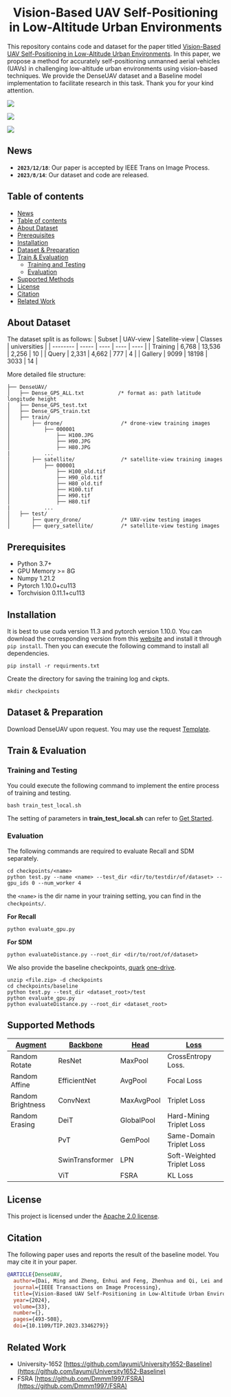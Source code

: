 <h1 align="center"> Vision-Based UAV Self-Positioning in Low-Altitude Urban Environments </h1>

This repository contains code and dataset for the paper titled [Vision-Based UAV Self-Positioning in Low-Altitude Urban Environments](https://arxiv.org/abs/2201.09201). In this paper, we propose a method for accurately self-positioning unmanned aerial vehicles (UAVs) in challenging low-altitude urban environments using vision-based techniques. We provide the DenseUAV dataset and a Baseline model implementation to facilitate research in this task. Thank you for your kind attention.

![](https://github.com/Dmmm1997/DenseUAV/blob/main/docs/images/data.jpg)

![](https://github.com/Dmmm1997/DenseUAV/blob/main/docs/images/framework.jpg)

![](https://github.com/Dmmm1997/DenseUAV/blob/main/docs/images/model.png)

## News

- **`2023/12/18`**: Our paper is accepted by IEEE Trans on Image Process.
- **`2023/8/14`**: Our dataset and code are released.

## Table of contents

- [News](#news)
- [Table of contents](#table-of-contents)
- [About Dataset](#about-dataset)
- [Prerequisites](#prerequisites)
- [Installation](#installation)
- [Dataset \& Preparation](#dataset--preparation)
- [Train \& Evaluation](#train--evaluation)
  - [Training and Testing](#training-and-testing)
  - [Evaluation](#evaluation)
- [Supported Methods](#supported-methods)
- [License](#license)
- [Citation](#citation)
- [Related Work](#related-work)

## About Dataset

The dataset split is as follows:
| Subset | UAV-view | Satellite-view | Classes | universities |
| -------- | ----- | ---- | ---- | ---- |
| Training | 6,768 | 13,536 | 2,256 | 10 |
| Query | 2,331 | 4,662 | 777 | 4 |
| Gallery | 9099 | 18198 | 3033 | 14 |

More detailed file structure:

```
├── DenseUAV/
│   ├── Dense_GPS_ALL.txt           /* format as: path latitude longitude height
│   ├── Dense_GPS_test.txt
│   ├── Dense_GPS_train.txt
│   ├── train/
│       ├── drone/                   /* drone-view training images
│           ├── 000001
│               ├── H100.JPG
│               ├── H90.JPG
│               ├── H80.JPG
|           ...
│       ├── satellite/               /* satellite-view training images
│           ├── 000001
│               ├── H100_old.tif
│               ├── H90_old.tif
│               ├── H80_old.tif
│               ├── H100.tif
│               ├── H90.tif
│               ├── H80.tif
|           ...
│   ├── test/
│       ├── query_drone/             /* UAV-view testing images
│       ├── query_satellite/         /* satellite-view testing images
```

## Prerequisites

- Python 3.7+
- GPU Memory >= 8G
- Numpy 1.21.2
- Pytorch 1.10.0+cu113
- Torchvision 0.11.1+cu113

## Installation

It is best to use cuda version 11.3 and pytorch version 1.10.0. You can download the corresponding version from this [website](https://download.pytorch.org/whl/torch_stable.html) and install it through `pip install`. Then you can execute the following command to install all dependencies.

```
pip install -r requirments.txt
```

Create the directory for saving the training log and ckpts.

```
mkdir checkpoints
```

## Dataset & Preparation

Download DenseUAV upon request. You may use the request [Template](https://github.com/Dmmm1997/DenseUAV//blob/main/docs/Request.md).

## Train & Evaluation

### Training and Testing

You could execute the following command to implement the entire process of training and testing.

```
bash train_test_local.sh
```

The setting of parameters in **train_test_local.sh** can refer to [Get Started](https://github.com/Dmmm1997/DenseUAV/blob/main/docs/training_parameters.md).

### Evaluation

The following commands are required to evaluate Recall and SDM separately.

```
cd checkpoints/<name>
python test.py --name <name> --test_dir <dir/to/testdir/of/dataset> --gpu_ids 0 --num_worker 4
```

the `<name>` is the dir name in your training setting, you can find in the `checkpoints/`.

**For Recall**

```
python evaluate_gpu.py
```

**For SDM**

```
python evaluateDistance.py --root_dir <dir/to/root/of/dataset>
```

We also provide the baseline checkpoints, [quark](https://pan.quark.cn/s/3ced42633793) [one-drive](https://seunic-my.sharepoint.cn/:u:/g/personal/230238525_seu_edu_cn/EUFoYjIdK_JNuxmvpb5QjLcB1hUHyedGwOnT3wTeN7Zqdg?e=LZuUxz).

```
unzip <file.zip> -d checkpoints
cd checkpoints/baseline
python test.py --test_dir <dataset_root>/test
python evaluate_gpu.py
python evaluateDistance.py --root_dir <dataset_root>
```

## Supported Methods

| <u>Augment</u>    | <u>Backbone</u> | <u>Head</u> | <u>Loss</u>                |
| ----------------- | --------------- | ----------- | -------------------------- |
| Random Rotate     | ResNet          | MaxPool     | CrossEntropy Loss.         |
| Random Affine     | EfficientNet    | AvgPool     | Focal Loss                 |
| Random Brightness | ConvNext        | MaxAvgPool  | Triplet Loss               |
| Random Erasing    | DeiT            | GlobalPool  | Hard-Mining Triplet Loss   |
|                   | PvT             | GemPool     | Same-Domain Triplet Loss   |
|                   | SwinTransformer | LPN         | Soft-Weighted Triplet Loss |
|                   | ViT             | FSRA        | KL Loss                    |

## License

This project is licensed under the [Apache 2.0 license](https://github.com/Dmmm1997/DenseUAV//blob/main/LICENSE).

## Citation

The following paper uses and reports the result of the baseline model. You may cite it in your paper.

```bibtex
@ARTICLE{DenseUAV,
  author={Dai, Ming and Zheng, Enhui and Feng, Zhenhua and Qi, Lei and Zhuang, Jiedong and Yang, Wankou},
  journal={IEEE Transactions on Image Processing},
  title={Vision-Based UAV Self-Positioning in Low-Altitude Urban Environments},
  year={2024},
  volume={33},
  number={},
  pages={493-508},
  doi={10.1109/TIP.2023.3346279}}
```

## Related Work

- University-1652 [https://github.com/layumi/University1652-Baseline](https://github.com/layumi/University1652-Baseline)
- FSRA [https://github.com/Dmmm1997/FSRA](https://github.com/Dmmm1997/FSRA)
